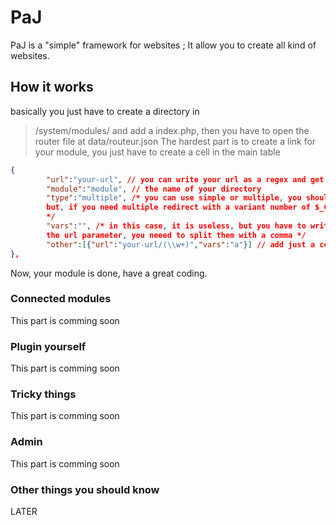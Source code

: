 PaJ
===
PaJ is a "simple" framework for websites ; It allow you to create all kind of websites.

How it works
---
basically you just have to create a directory in 
>/system/modules/
and add a index.php, then you have to open the router file at 
>data/routeur.json
The hardest part is to create a link for your module, you just have to create a cell in the main table 
```json
{
		"url":"your-url", // you can write your url as a regex and get the $_GET via the vars parameter
		"module":"module", // the name of your directory
		"type":"multiple", /* you can use simple or multiple, you should use the simple one if you only need one redirection ;
		but, if you need multiple redirect with a variant number of $_GET parameters, you need multiple
		*/
		"vars":"", /* in this case, it is useless, but you have to write the name of the obtained vars via the regex in the
		the url parameter, you neeed to split them with a comma */
		"other":[{"url":"your-url/(\\w+)","vars":"a"}] // add just a cell to this board if you need more url
},
```
Now, your module is done, have a great coding.
### Connected modules
This part is comming soon
### Plugin yourself
This part is comming soon
### Tricky things
This part is comming soon
### Admin
This part is comming soon
### Other things you should know
LATER
